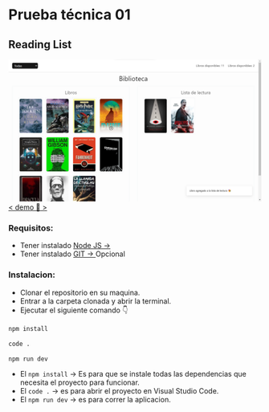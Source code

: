# Prueba técnica 01
## Reading List



![screenshot](<public/screenshots/Screenshot 2023-07-26 172954.png>)
 [< demo 🫡 > ](https://reading-list-liard.vercel.app/) 


### Requisitos:
* Tener instalado [Node JS → ](https://nodejs.org/es)
* Tener instalado [GIT → ](https://git-scm.com/) Opcional

### Instalacion:
* Clonar el repositorio en su maquina.
* Entrar a la carpeta clonada y abrir la terminal.
* Ejecutar el siguiente comando 👇



```npm
npm install
```

```npm
code .
```

```npm
npm run dev
```

* El ```npm install``` -> Es para que se instale todas las dependencias que necesita el proyecto para funcionar.
* El ```code .``` -> es para abrir el proyecto en Visual Studio Code.
* El ```npm run dev``` -> es para correr la aplicacion.